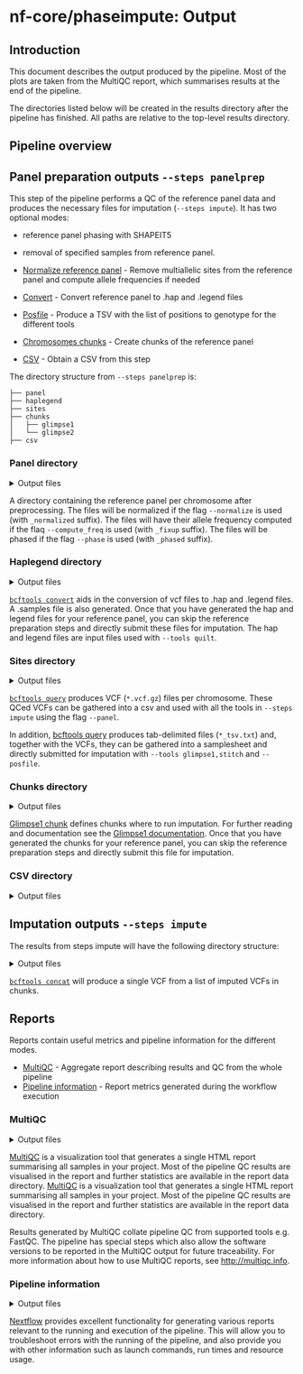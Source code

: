 # nf-core/phaseimpute: Output

## Introduction

This document describes the output produced by the pipeline. Most of the plots are taken from the MultiQC report, which summarises results at the end of the pipeline.

The directories listed below will be created in the results directory after the pipeline has finished. All paths are relative to the top-level results directory.

## Pipeline overview

## Panel preparation outputs `--steps panelprep`

This step of the pipeline performs a QC of the reference panel data and produces the necessary files for imputation (`--steps impute`).
It has two optional modes:

- reference panel phasing with SHAPEIT5
- removal of specified samples from reference panel.

- [Normalize reference panel](#panel-directory) - Remove multiallelic sites from the reference panel and compute allele frequencies if needed
- [Convert](#haplegend-directory) - Convert reference panel to .hap and .legend files
- [Posfile](#sites-directory) - Produce a TSV with the list of positions to genotype for the different tools
- [Chromosomes chunks](#chunks-directory) - Create chunks of the reference panel
- [CSV](#csv-directory) - Obtain a CSV from this step

The directory structure from `--steps panelprep` is:

```tree
├── panel
├── haplegend
├── sites
├── chunks
│   ├── glimpse1
│   └── glimpse2
├── csv
```

### Panel directory

<details markdown="1">
<summary>Output files</summary>

- `prep_panel/panel/`
  - `*.vcf.gz`: The reference panel vcf after all the preprocessing is done.
  - `*.tbi*`: A tbi for the prepared reference panel.

</details>

A directory containing the reference panel per chromosome after preprocessing. The files will be normalized if the flag `--normalize` is used (with `_normalized` suffix). The files will have their allele frequency computed if the flaq `--compute_freq` is used (with `_fixup` suffix). The files will be phased if the flag `--phase` is used (with `_phased` suffix).

### Haplegend directory

<details markdown="1">
<summary>Output files</summary>

- `prep_panel/haplegend/`
  - `*.hap`: a .hap file for the reference panel.
  - `*.legend*`: a .legend file for the reference panel.

</details>

[`bcftools convert`](https://samtools.github.io/bcftools/bcftools.html#convert) aids in the conversion of vcf files to .hap and .legend files. A .samples file is also generated. Once that you have generated the hap and legend files for your reference panel, you can skip the reference preparation steps and directly submit these files for imputation. The hap and legend files are input files used with `--tools quilt`.

### Sites directory

<details markdown="1">
<summary>Output files</summary>

- `prep_panel/sites/`
  - `vcf/`
    - `*.vcf.gz`: VCF with biallelic SNPs only.
    - `*.csi`: Index file for VCF.
  - `tsv/`
    - `*.txt.gz`: TXT file for biallelic SNPs.
    - `*.tbi`: Index file for TSV.

</details>

[`bcftools query`](https://samtools.github.io/bcftools/bcftools.html#query) produces VCF (`*.vcf.gz`) files per chromosome. These QCed VCFs can be gathered into a csv and used with all the tools in `--steps impute` using the flag `--panel`.

In addition, [bcftools query](https://samtools.github.io/bcftools/bcftools.html#query) produces tab-delimited files (`*_tsv.txt`) and, together with the VCFs, they can be gathered into a samplesheet and directly submitted for imputation with `--tools glimpse1,stitch` and `--posfile`.

### Chunks directory

<details markdown="1">
<summary>Output files</summary>

- `prep_panel/chunks/`
  - `*.txt`: TXT file containing the chunks obtained from running Glimpse chunks.

</details>

[Glimpse1 chunk](https://odelaneau.github.io/GLIMPSE/glimpse1/) defines chunks where to run imputation. For further reading and documentation see the [Glimpse1 documentation](https://odelaneau.github.io/GLIMPSE/glimpse1/commands.html). Once that you have generated the chunks for your reference panel, you can skip the reference preparation steps and directly submit this file for imputation.

### CSV directory

<details markdown="1">
<summary>Output files</summary>

- `prep_panel/csv/`
  - `chunks.csv`: A csv containing the list of chunks obtained for each chromosome and panel.
  - `panel.csv`: A csv containing the final phased and prepared for each chromosome and input panel.
  - `posfile.csv`: A csv containing the final list of panel positions, in vcf and tsv, for each chromosome and input panel.

</details>

## Imputation outputs `--steps impute`

The results from steps impute will have the following directory structure:

<details markdown="1">
<summary>Output files</summary>

- `imputation/csv/`
  - `impute.csv`: A single csv containing the path to a vcf and its index, of each imputed sample with their corresponding tool.
- `imputation/[glimpse1,glimpse2,quilt,stitch]/`
  - `concat/*.vcf.gz`: A vcf of each imputed sample.
  - `concat/*.vcf.gz.tbi`: A tbi for the imputed vcf.
  - `samples/*.vcf.gz`: A vcf of each imputed sample.
  - `samples/*.vcf.gz.tbi`: A tbi for the imputed vcf.

</details>

[`bcftools concat`](https://samtools.github.io/bcftools/bcftools.html#concat) will produce a single VCF from a list of imputed VCFs in chunks.

## Reports

Reports contain useful metrics and pipeline information for the different modes.

- [MultiQC](#multiqc) - Aggregate report describing results and QC from the whole pipeline
- [Pipeline information](#pipeline-information) - Report metrics generated during the workflow execution

### MultiQC

<details markdown="1">
<summary>Output files</summary>

- `multiqc/`
  - `multiqc_report.html`: a standalone HTML file that can be viewed in your web browser.
  - `multiqc_data/`: directory containing parsed statistics from the different tools used in the pipeline.
  - `multiqc_plots/`: directory containing static images from the report in various formats.

</details>

[MultiQC](http://multiqc.info) is a visualization tool that generates a single HTML report summarising all samples in your project. Most of the pipeline QC results are visualised in the report and further statistics are available in the report data directory.
[MultiQC](http://multiqc.info) is a visualization tool that generates a single HTML report summarising all samples in your project. Most of the pipeline QC results are visualised in the report and further statistics are available in the report data directory.

Results generated by MultiQC collate pipeline QC from supported tools e.g. FastQC. The pipeline has special steps which also allow the software versions to be reported in the MultiQC output for future traceability. For more information about how to use MultiQC reports, see <http://multiqc.info>.

### Pipeline information

<details markdown="1">
<summary>Output files</summary>

- `pipeline_info/`
  - Reports generated by Nextflow: `execution_report.html`, `execution_timeline.html`, `execution_trace.txt` and `pipeline_dag.dot`/`pipeline_dag.svg`.
  - Reports generated by the pipeline: `pipeline_report.html`, `pipeline_report.txt` and `software_versions.yml`. The `pipeline_report*` files will only be present if the `--email` / `--email_on_fail` parameter's are used when running the pipeline.
  - Reformatted samplesheet files used as input to the pipeline: `samplesheet.valid.csv`.
  - Parameters used by the pipeline run: `params.json`.

</details>

[Nextflow](https://www.nextflow.io/docs/latest/tracing.html) provides excellent functionality for generating various reports relevant to the running and execution of the pipeline. This will allow you to troubleshoot errors with the running of the pipeline, and also provide you with other information such as launch commands, run times and resource usage.
